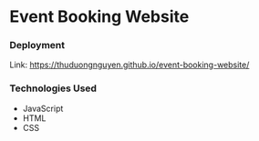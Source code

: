 # Event Booking Website

### Deployment
Link: https://thuduongnguyen.github.io/event-booking-website/

### Technologies Used
- JavaScript
- HTML
- CSS
